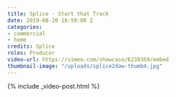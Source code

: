 ```yaml
---
title: Splice - Start that Track
date: 2019-08-20 18:59:00 Z
categories:
- commercial
- home
credits: Splice
roles: Producer
video-url: https://vimeo.com/showcase/6230359/embed
thumbnail-image: "/uploads/splice2daw-thumb4.jpg"
---
```


{% include _video-post.html %}
